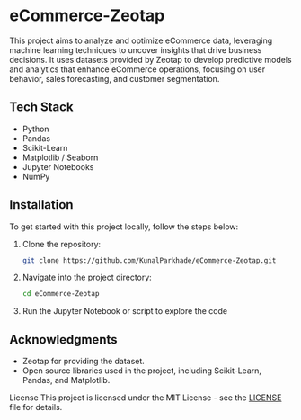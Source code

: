 # eCommerce-Zeotap

This project aims to analyze and optimize eCommerce data, leveraging machine learning techniques to uncover insights that drive business decisions. It uses datasets provided by Zeotap to develop predictive models and analytics that enhance eCommerce operations, focusing on user behavior, sales forecasting, and customer segmentation.

## Tech Stack

- Python
- Pandas
- Scikit-Learn
- Matplotlib / Seaborn
- Jupyter Notebooks
- NumPy

## Installation

To get started with this project locally, follow the steps below:

1. Clone the repository:
   ```bash
   git clone https://github.com/KunalParkhade/eCommerce-Zeotap.git

2. Navigate into the project directory:
   ```bash
   cd eCommerce-Zeotap

3. Run the Jupyter Notebook or script to explore the code


## Acknowledgments
- Zeotap for providing the dataset.
- Open source libraries used in the project, including Scikit-Learn, Pandas, and Matplotlib.

License
This project is licensed under the MIT License - see the [LICENSE](https://github.com/KunalParkhade/eCommerce-Zeotap/blob/main/LICENSE) file for details.
